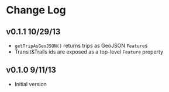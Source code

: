 # Change Log

## v0.1.1 10/29/13

* `getTripAsGeoJSON()` returns trips as GeoJSON `Feature`s
* Transit&Trails ids are exposed as a top-level `Feature` property

## v0.1.0 9/11/13

* Initial version
